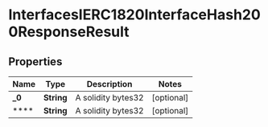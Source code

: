 

# InterfacesIERC1820InterfaceHash200ResponseResult

## Properties

Name | Type | Description | Notes
------------ | ------------- | ------------- | -------------
**_0** | **String** | A solidity bytes32 |  [optional]
**** | **String** | A solidity bytes32 |  [optional]




